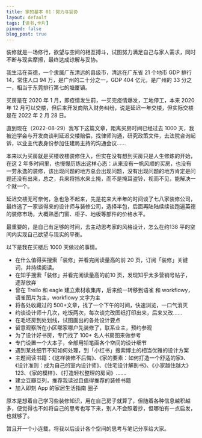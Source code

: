 ```yaml
---
title: 家的基本 01：努力与妥协
layout: default
tags: [读书,卡片]
pinned: false
blog_post: true
---
```



装修就是一场修行，欲望与空间的相互搏斗，试图努力满足自己与家人需求，同时不断与现实摩擦，最终达成谅解与妥协。

我生活在英德，一个隶属广东清远的县级市，清远在广东省 21 个地市 GDP 排行 14，常住人口 94 万，是广州的二十分之一，GDP 404 亿元，是广州的 33 分之一，相当于东莞排行第七的塘厦镇。

买房是在 2020 年 1 月，即疫情发生前，一买完疫情爆发，工地停工，本来 2020 年 12 月可以交楼，但后来开发商陷入财务纠纷，说是延迟一年交楼，但实际交楼是在 2022 年 2 月 28 日。

直到现在（2022-08-29）我写下这篇文章，距离买房时间已经过去 1000 天，我被迫学会与开发商谈判延迟交楼赔偿，找律师沟通，研究政策文件，去法院咨询起诉，以业主代表身份参加住建局主持的沟通会议……

本来以为买房就是买楼收楼装修住入，但实在没有想到买房只是人生修炼的开始，在这 2 年多时间里，也慢慢历练出这样心态：从来没有一帆风顺的买房，也没有一劳永逸的装修，该出现问题的地方总会出现问题，没有出现问题的地方肯定是问题还没有出来，总之，兵来将挡水来土掩，而不是掩耳盗铃，视而不见，能解决一个就一个。

延迟交楼无可奈何，急也急不起来，先是花来大半年的时间谈了七八家装修公司，最终选了一家谈得来的设计师与装修公司，选择半包，后面再陆陆续续谈跑遍英德的装修市场，大概熟悉门窗、柜子、地板等部件的价格水平。

最重要的，是自己有足够的时间，去主动思考家的风格设计，怎么在约138 平的空间内实现自己欲望与现实的平衡。

以下是我在买楼后 1000 天做过的事情。

- 在什么值得买搜索「装修」并看完阅读量高的前 20 页，订阅「装修」关键词，并持续阅读。
- 在知乎搜索「装修」并看完阅读量高的前10 页，发现知乎太多营销号帖子，逐渐放弃
- 曾在 Trello 和 eagle 建立素材收集库，后来统一转移到语雀 和 workflowy，语雀图片为主，workflowy 文字为主
- 将各处收藏过的 500+文章，找了一个下午的时间，快速浏览，一口气消灭
- 约谈设计师十几次，吃饭两次，每次谈完改图纸打印出来，后来又改……
- 在毛坯房到处划线，试图画出的各处设计要点
- 留意观察所在小区哪家哪户先装修了，联系业主，预约参观
- 为了设计好书房，专门找了 100+ 名人书房图来做参考
- 专门设置一个大本子，全部用铅笔画各个空间的设计细节
- 遇到某处细节不知如何处理，到「小红书」搜索博主的相当优雅的设计方案
- 主题阅读书籍：《这样装修不后悔》、《家的要素：如何打造一个舒适的家》、《设计准则：成为自己的室内设计师》、《住宅设计解剖书》、《小家越住越大》123、《家的模样》、《打造轻松整理的房间》.......
- 建立豆瓣豆列，推荐我读过且值得推荐的装修书籍
- 加入即刻 App 的家居生活指南 圈子

原本是想着自己学习些装修知识，用在自己房子就算了，但随着各种信息越积越多，便觉得也不如将自己的思考也写下来，别人不会照着抄，但哪怕有一点启发，也就够了。

暂且开一个小连载，将我以后设计各个空间的思考与笔记分享给大家。
